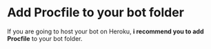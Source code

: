 # Add Procfile to your bot folder
If you are going to host your bot on Heroku, **i recommend you to add Procfile** to your bot folder.                   